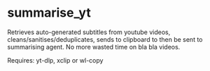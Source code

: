 # summarise_yt
Retrieves auto-generated subtitles from youtube videos, cleans/sanitises/deduplicates, sends to clipboard to then be sent to summarising agent. No more wasted time on bla bla videos.

Requires:
yt-dlp, xclip or wl-copy

